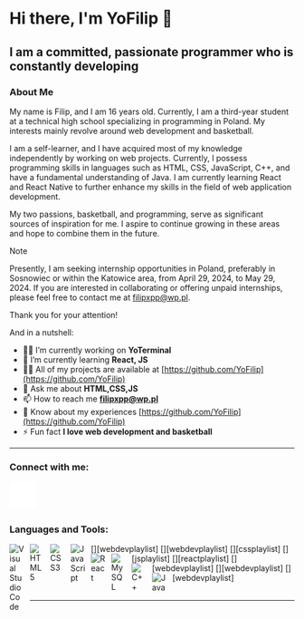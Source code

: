 # Hi there, I'm YoFilip 👋 

## I am a committed, passionate programmer who is constantly developing

### About Me

My name is Filip, and I am 16 years old. Currently, I am a third-year student at a technical high school specializing in programming in Poland. My interests mainly revolve around web development and basketball.

I am a self-learner, and I have acquired most of my knowledge independently by working on web projects. Currently, I possess programming skills in languages such as HTML, CSS, JavaScript, C++, and have a fundamental understanding of Java. I am currently learning React and React Native to further enhance my skills in the field of web application development.

My two passions, basketball, and programming, serve as significant sources of inspiration for me. I aspire to continue growing in these areas and hope to combine them in the future.

> [!NOTE]
> Presently, I am seeking internship opportunities in Poland, preferably in Sosnowiec or within the Katowice area, from April 29, 2024, to May 29, 2024. If you are interested in collaborating or offering unpaid internships, please feel free to contact me at filipxpp@wp.pl.

Thank you for your attention!

And in a nutshell:

- 👨‍💻 I’m currently working on **YoTerminal**
- 🌱 I’m currently learning **React, JS**
- 👨‍💻 All of my projects are available at [https://github.com/YoFilip](https://github.com/YoFilip)
- 💬 Ask me about **HTML,CSS,JS**
- 📫 How to reach me **filipxpp@wp.pl**
- 📄 Know about my experiences [https://github.com/YoFilip](https://github.com/YoFilip)
- ⚡ Fun fact **I love web development and basketball**

---

### Connect with me: 
[![website](./img/globe-dark.svg)]()
&nbsp;&nbsp;

### Languages and Tools:

[<img align="left" alt="Visual Studio Code" width="26px" src="https://cdn.jsdelivr.net/gh/devicons/devicon/icons/vscode/vscode-original.svg" style="padding-right:10px;" />][webdevplaylist]
[<img align="left" alt="HTML5" width="26px" src="https://cdn.jsdelivr.net/gh/devicons/devicon/icons/html5/html5-original.svg" style="padding-right:10px;" />][webdevplaylist]
[<img align="left" alt="CSS3" width="26px" src="https://cdn.jsdelivr.net/gh/devicons/devicon/icons/css3/css3-original.svg" style="padding-right:10px;" />][cssplaylist]
[<img align="left" alt="JavaScript" width="26px" src="https://cdn.jsdelivr.net/gh/devicons/devicon/icons/javascript/javascript-original.svg" style="padding-right:10px;" />][jsplaylist]
[<img align="left" alt="React" width="26px" src="https://cdn.jsdelivr.net/gh/devicons/devicon/icons/react/react-original.svg" style="padding-right:10px;" />][reactplaylist]
[<img align="left" alt="MySQL" width="26px" src="https://cdn.jsdelivr.net/gh/devicons/devicon/icons/mysql/mysql-original.svg" style="padding-right:10px;" />][webdevplaylist]
[<img align="left" alt="C++" width="26px" src="https://cdn.jsdelivr.net/gh/devicons/devicon/icons/cplusplus/cplusplus-original.svg" style="padding-right:10px;" />][webdevplaylist]
[<img align="left" alt="Java" width="26px" src="https://cdn.jsdelivr.net/gh/devicons/devicon/icons/java/java-original-wordmark.svg" style="padding-right:10px;" />][webdevplaylist]
<br />
<br />

---

